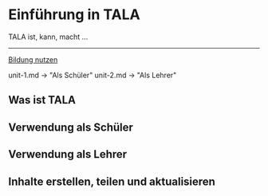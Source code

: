 # Einführung in TALA

TALA ist, kann, macht ...

---
[Bildung nutzen](unit-1.md)


unit-1.md -> "Als Schüler"
unit-2.md -> "Als Lehrer"



## Was ist TALA

## Verwendung als Schüler

## Verwendung als Lehrer

## Inhalte erstellen, teilen und aktualisieren
